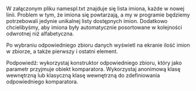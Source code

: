 W załączonym pliku namespl.txt znajduje się lista imiona, każde w nowej linii. Problem w tym, że imiona się powtarzają, a my w programie będziemy potrzebowali jedynie unikalnej listy dostępnych imion. Dodatkowo chcielibyśmy, aby imiona były automatycznie posortowane w kolejności odwrotnej niż alfabetyczna.

Po wybraniu odpowiedniego zbioru danych wyświetl na ekranie ilość imion w zbiorze, a także pierwszy i ostatni element.

Podpowiedź: wykorzystaj konstruktor odpowiedniego zbioru, który jako parametr przyjmuje obiekt komparatora. Wykorzystaj anonimową klasę wewnętrzną lub klasyczną klasę wewnętrzną do zdefiniowania odpowiedniego komparatora.
